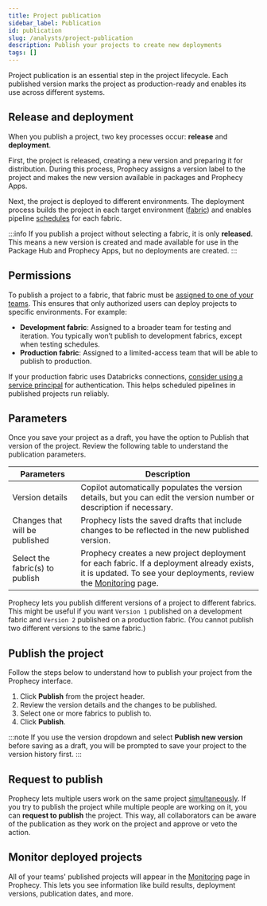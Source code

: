 ```yaml
---
title: Project publication
sidebar_label: Publication
id: publication
slug: /analysts/project-publication
description: Publish your projects to create new deployments
tags: []
---
```


Project publication is an essential step in the project lifecycle. Each published version marks the project as production-ready and enables its use across different systems.

## Release and deployment

When you publish a project, two key processes occur: **release** and **deployment**.

First, the project is released, creating a new version and preparing it for distribution. During this process, Prophecy assigns a version label to the project and makes the new version available in packages and Prophecy Apps.

Next, the project is deployed to different environments. The deployment process builds the project in each target environment ([fabric](docs/getting-started/concepts/fabrics.md)) and enables pipeline [schedules](/analysts/scheduling) for each fabric.

:::info
If you publish a project without selecting a fabric, it is only **released**. This means a new version is created and made available for use in the Package Hub and Prophecy Apps, but no deployments are created.
:::

## Permissions

To publish a project to a fabric, that fabric must be [assigned to one of your teams](/administration/teams-users/team-based-access). This ensures that only authorized users can deploy projects to specific environments. For example:

- **Development fabric**: Assigned to a broader team for testing and iteration. You typically won’t publish to development fabrics, except when testing schedules.
- **Production fabric**: Assigned to a limited-access team that will be able to publish to production.

If your production fabric uses Databricks connections, [consider using a service principal](/administration/fabrics/prophecy-fabrics/connections/databricks#authentication-methods) for authentication. This helps scheduled pipelines in published projects run reliably.

## Parameters

Once you save your project as a draft, you have the option to Publish that version of the project. Review the following table to understand the publication parameters.

| Parameters                      | Description                                                                                                                                                                            |
| ------------------------------- | -------------------------------------------------------------------------------------------------------------------------------------------------------------------------------------- |
| Version details                 | Copilot automatically populates the version details, but you can edit the version number or description if necessary.                                                                  |
| Changes that will be published  | Prophecy lists the saved drafts that include changes to be reflected in the new published version.                                                                                     |
| Select the fabric(s) to publish | Prophecy creates a new project deployment for each fabric. If a deployment already exists, it is updated. To see your deployments, review the [Monitoring](/analysts/monitoring) page. |

Prophecy lets you publish different versions of a project to different fabrics. This might be useful if you want `Version 1` published on a development fabric and `Version 2` published on a production fabric. (You cannot publish two different versions to the same fabric.)

## Publish the project

Follow the steps below to understand how to publish your project from the Prophecy interface.

1. Click **Publish** from the project header.
1. Review the version details and the changes to be published.
1. Select one or more fabrics to publish to.
1. Click **Publish**.

:::note
If you use the version dropdown and select **Publish new version** before saving as a draft, you will be prompted to save your project to the version history first.
:::

## Request to publish

Prophecy lets multiple users work on the same project [simultaneously](docs/analysts/development/collaboration/collaboration.md). If you try to publish the project while multiple people are working on it, you can **request to publish** the project. This way, all collaborators can be aware of the publication as they work on the project and approve or veto the action.

## Monitor deployed projects

All of your teams' published projects will appear in the [Monitoring](/analysts/monitoring) page in Prophecy. This lets you see information like build results, deployment versions, publication dates, and more.
